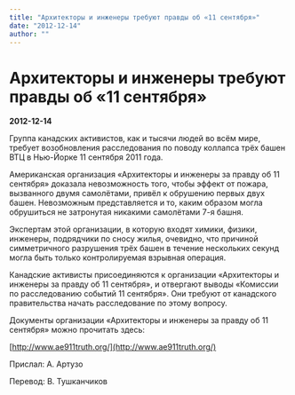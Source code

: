 ```yaml
---
title: "Архитекторы и инженеры требуют правды об «11 сентября»"
date: "2012-12-14"
author: ""
---
```


# Архитекторы и инженеры требуют правды об «11 сентября»

**2012-12-14** 

Группа канадских активистов, как и тысячи людей во всём мире, требует возобновления расследования по поводу коллапса трёх башен ВТЦ в Нью-Йорке 11 сентября 2011 года.

Американская организация «Архитекторы и инженеры за правду об 11 сентября» доказала невозможность того, чтобы эффект от пожара, вызванного двумя самолётами, привёл к обрушению первых двух башен. Невозможным представляется и то, каким образом могла обрушиться не затронутая никакими самолётами 7-я башня.

Экспертам этой организации, в которую входят химики, физики, инженеры, подрядчики по сносу жилья, очевидно, что причиной симметричного разрушения трёх башен в течение нескольких секунд могла быть только контролируемая взрывная операция.

Канадские активисты присоединяются к организации «Архитекторы и инженеры за правду об 11 сентября», и отвергают выводы «Комиссии по расследованию событий 11 сентября». Они требуют от канадского правительства начать расследование по этому вопросу.

Документы организации «Архитекторы и инженеры за правду об 11 сентября» можно прочитать здесь:

[http://www.ae911truth.org/](http://www.ae911truth.org/)

Прислал: А. Артузо

Перевод: В. Тушканчиков
